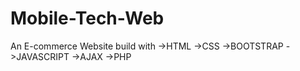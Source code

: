 # Mobile-Tech-Web
An E-commerce Website build with 
->HTML 
->CSS 
->BOOTSTRAP 
->JAVASCRIPT 
->AJAX 
->PHP
